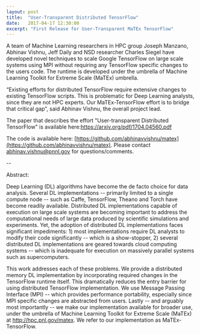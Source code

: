 ```yaml
---
layout: post
title:  "User-Transparent Distributed TensorFlow"
date:   2017-04-17 12:30:00
excerpt: "First Release for User-Transparent MaTEx TensorFlow"
---
```


A team of Machine Learning researchers in HPC group Joseph Manzano, Abhinav Vishnu, Jeff Daily and NSD researcher Charles Siegel have developed novel techniques to scale Google TensorFlow on large scale systems using MPI without requiring any TensorFlow specific changes to the users code. The runtime is developed under the umbrella of Machine Learning Toolkit for Extreme Scale (MaTEx) umbrella.

“Existing efforts for distributed TensorFlow require extensive changes to existing TensorFlow scripts. This is problematic for Deep Learning analysts, since they are not HPC experts. Our MaTEx-TensorFlow effort is to bridge that critical gap”, said Abhinav Vishnu, the overall project lead. 

The paper that describes the effort "User-transparent Distributed TensorFlow" is available here:https://arxiv.org/pdf/1704.04560.pdf

The code is available here: [https://github.com/abhinavvishnu/matex](https://github.com/abhinavvishnu/matex). Please contact [abhinav.vishnu@pnnl.gov](abhinav.vishnu@pnnl.gov) for questions/comments.

--

Abstract:

Deep Learning (DL) algorithms have become the de facto choice for data
analysis. Several DL implementations -- primarily limited to a single compute
node -- such as Caffe, TensorFlow, Theano and Torch have become readily
available. Distributed DL implementations capable of execution on large scale
systems are becoming important to address the computational needs of large data
produced by scientific simulations and experiments.  Yet, the adoption of
distributed DL implementations faces significant impediments: 1) most
implementations require DL analysts to modify their code significantly -- which
is a show-stopper, 2) several distributed DL implementations are geared towards
cloud computing systems -- which is inadequate for execution on massively
parallel systems such as supercomputers. 

This work addresses each of these problems. We provide a distributed memory DL
implementation by incorporating required changes in the TensorFlow runtime
itself.  This dramatically reduces the entry barrier for using distributed
TensorFlow implementation.  We use Message Passing Interface (MPI) -- which
provides performance portability, especially since MPI specific changes are
abstracted from users. Lastly -- and arguably most importantly -- we make our
implementation available for broader use, under the umbrella of Machine
Learning Toolkit for Extreme Scale (MaTEx) at  http://hpc.pnl.gov/matex. We
refer to our implementation as MaTEx-TensorFlow.
